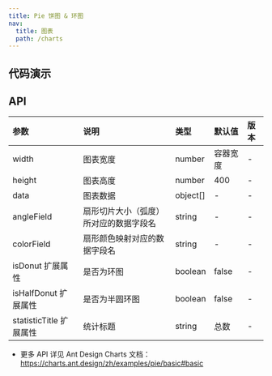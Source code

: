 ```yaml
---
title: Pie 饼图 & 环图
nav:
  title: 图表
  path: /charts
---
```


## 代码演示

<code src="./demo/pie.tsx" title="基础饼图"></code>

<code src="./demo/donut.tsx" title="基础环图"></code>

<code src="./demo/half-donut.tsx" title="半圆环图"></code>

<code src="./demo/state-change.tsx" title="useMemo-状态改变" debug></code>

## API

| 参数 | 说明 | 类型 | 默认值 | 版本 |
| :-- | :-- | :-- | :-- | :-- |
| width | 图表宽度 | number | 容器宽度 | - |
| height | 图表高度 | number | 400 | - |
| data | 图表数据 | object[] | - | - |
| angleField | 扇形切片大小（弧度）所对应的数据字段名 | string | - | - |
| colorField | 扇形颜色映射对应的数据字段名 | string | - | - |
| isDonut <Badge>扩展属性</Badge> | 是否为环图 | boolean | false | - |
| isHalfDonut <Badge>扩展属性</Badge> | 是否为半圆环图 | boolean | false | - |
| statisticTitle <Badge>扩展属性</Badge> | 统计标题 | string | 总数 | - |

- 更多 API 详见 Ant Design Charts 文档：https://charts.ant.design/zh/examples/pie/basic#basic
